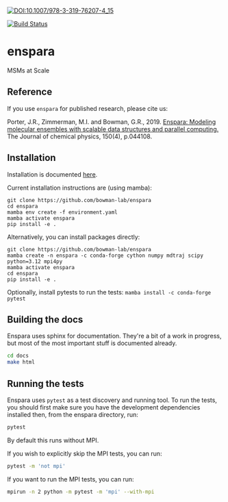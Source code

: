 [![DOI:10.1007/978-3-319-76207-4_15](https://zenodo.org/badge/DOI/10.1063/1.5063794@jcp.2019.MMMK.issue-1.svg)]( https://doi.org/10.1063/1.5063794@jcp.2019.MMMK.issue-1)

[![Build Status](https://github.com/bowman-lab/enspara/actions/workflows/config.yml/badge.svg)](https://github.com/bowman-lab/enspara/actions/)


# enspara
MSMs at Scale 

## Reference

If you use `enspara` for published research, please cite us:

Porter, J.R., Zimmerman, M.I. and Bowman, G.R., 2019. [Enspara: Modeling molecular ensembles with scalable data structures and parallel computing.](https://aip.scitation.org/doi/full/10.1063/1.5063794%40jcp.2019.MMMK.issue-1) The Journal of chemical physics, 150(4), p.044108.

## Installation 

Installation is documented [here](https://enspara.readthedocs.io/en/latest/installation.html).

Current installation instructions are (using mamba):

```
git clone https://github.com/bowman-lab/enspara
cd enspara
mamba env create -f environment.yaml
mamba activate enspara
pip install -e .
```

Alternatively, you can install packages directly:

```
git clone https://github.com/bowman-lab/enspara
mamba create -n enspara -c conda-forge cython numpy mdtraj scipy python=3.12 mpi4py
mamba activate enspara
cd enspara
pip install -e .
```

Optionally, install pytests to run the tests:
`mamba install -c conda-forge pytest`

## Building the docs

Enspara uses sphinx for documentation. They're a bit of a work in progress,
but most of the most important stuff is documented already.

```bash
cd docs
make html
```

## Running the tests

Enspara uses `pytest` as a test discovery and running tool. To run the
tests, you should first make sure you have the development dependencies
installed then, from the enspara directory, run:

```bash
pytest
```
By default this runs without MPI. 

If you wish to explicitly skip the MPI tests, you can run:
```bash
pytest -m 'not mpi'
```

If you want to run the MPI tests, you can run:

```bash
mpirun -n 2 python -m pytest -m 'mpi' --with-mpi
```
